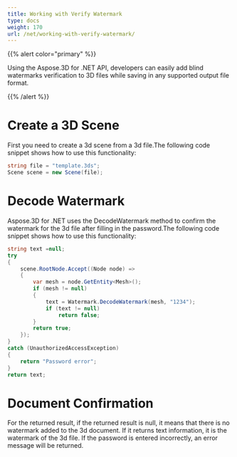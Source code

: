 ```yaml
---
title: Working with Verify Watermark
type: docs
weight: 170
url: /net/working-with-verify-watermark/
---
```


{{% alert color="primary" %}} 

Using the Aspose.3D for .NET API, developers can easily add blind watermarks verification to 3D files while saving in any supported output file format.

{{% /alert %}} 
# **Create a 3D Scene**
First you need to create a 3d scene from a 3d file.The following code snippet shows how to use this functionality:
```cs
string file = "template.3ds";
Scene scene = new Scene(file);
```

# **Decode Watermark**
Aspose.3D for .NET uses the DecodeWatermark method to confirm the watermark for the 3d file after filling in the password.The following code snippet shows how to use this functionality:
```cs
string text =null;
try
{
    scene.RootNode.Accept((Node node) =>
    {
        var mesh = node.GetEntity<Mesh>();
        if (mesh != null)
        {
            text = Watermark.DecodeWatermark(mesh, "1234");
            if (text != null)
                return false;
        }
        return true;
    });
}
catch (UnauthorizedAccessException)
{
    return "Password error";
}
return text;
```

# **Document Confirmation**
For the returned result, if the returned result is null, it means that there is no watermark added to the 3d document. If it returns text information, it is the watermark of the 3d file. If the password is entered incorrectly, an error message will be returned.